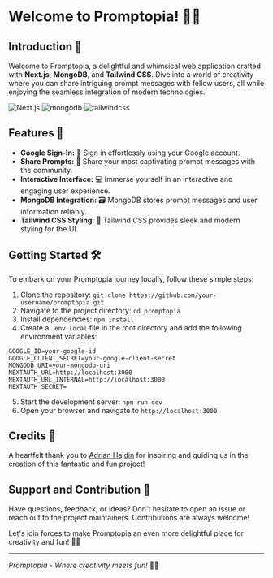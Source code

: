 # Welcome to Promptopia! 🎉✨

## Introduction 🚀

Welcome to Promptopia, a delightful and whimsical web application crafted with **Next.js**, **MongoDB**, and **Tailwind CSS**. Dive into a world of creativity where you can share intriguing prompt messages with fellow users, all while enjoying the seamless integration of modern technologies.

  <div>
    <img src="https://img.shields.io/badge/-Next_JS-black?style=for-the-badge&logoColor=white&logo=nextdotjs&color=000" alt="Next.js" />
    <img src="https://img.shields.io/badge/-Mongodb-black?style=for-the-badge&logoColor=white&logo=mongodb&color=47A248" alt="mongodb" />
    <img src="https://img.shields.io/badge/-Tailwind_CSS-black?style=for-the-badge&logoColor=white&logo=tailwindcss&color=06B6D4" alt="tailwindcss" />
  </div>

## Features 🌟

- **Google Sign-In:** 📝 Sign in effortlessly using your Google account.
- **Share Prompts:** 📣 Share your most captivating prompt messages with the community.
- **Interactive Interface:** 💻 Immerse yourself in an interactive and engaging user experience.
- **MongoDB Integration:** 🗃️ MongoDB stores prompt messages and user information reliably.
- **Tailwind CSS Styling:** 🎨 Tailwind CSS provides sleek and modern styling for the UI.

## Getting Started 🛠️

To embark on your Promptopia journey locally, follow these simple steps:

1. Clone the repository: `git clone https://github.com/your-username/promptopia.git`
2. Navigate to the project directory: `cd promptopia`
3. Install dependencies: `npm install`
4. Create a `.env.local` file in the root directory and add the following environment variables:

```plaintext
GOOGLE_ID=your-google-id
GOOGLE_CLIENT_SECRET=your-google-client-secret
MONGODB_URI=your-mongodb-uri
NEXTAUTH_URL=http://localhost:3000
NEXTAUTH_URL_INTERNAL=http://localhost:3000
NEXTAUTH_SECRET=
```

5. Start the development server: `npm run dev`
6. Open your browser and navigate to `http://localhost:3000`

## Credits 🙌

A heartfelt thank you to [Adrian Hajdin](https://github.com/adrianhajdin) for inspiring and guiding us in the creation of this fantastic and fun project!

## Support and Contribution 🤝

Have questions, feedback, or ideas? Don't hesitate to open an issue or reach out to the project maintainers. Contributions are always welcome!

Let's join forces to make Promptopia an even more delightful place for creativity and fun! 🌈🎨

---

*Promptopia - Where creativity meets fun!* 🌟🎈
